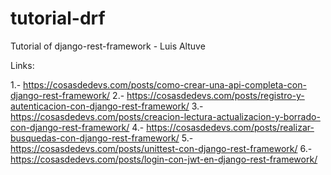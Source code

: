 # tutorial-drf
Tutorial of django-rest-framework - Luis Altuve

Links: 

1.- https://cosasdedevs.com/posts/como-crear-una-api-completa-con-django-rest-framework/
2.- https://cosasdedevs.com/posts/registro-y-autenticacion-con-django-rest-framework/
3.- https://cosasdedevs.com/posts/creacion-lectura-actualizacion-y-borrado-con-django-rest-framework/
4.- https://cosasdedevs.com/posts/realizar-busquedas-con-django-rest-framework/
5.- https://cosasdedevs.com/posts/unittest-con-django-rest-framework/
6.- https://cosasdedevs.com/posts/login-con-jwt-en-django-rest-framework/
